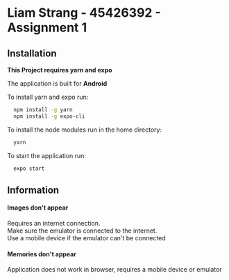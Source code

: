 
# Liam Strang - 45426392 - Assignment 1

## Installation

**This Project requires yarn and expo**

The application is built for **Android**

To install yarn and expo run:
```bash
  npm install -g yarn
  npm install -g expo-cli
```

To install the node modules run in the home directory:
```bash
  yarn
```

To start the application run:
```bash
  expo start
```

## Information

#### **Images don't appear**

Requires an internet connection. \
Make sure the emulator is connected to the internet. \
Use a mobile device if the emulator can't be connected

#### **Memories don't appear**

Application does not work in browser, requires a mobile device or emulator

